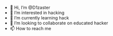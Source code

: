 - 👋 Hi, I’m @D1zaster
- 👀 I’m interested in hacking
- 🌱 I’m currently learning hack
- 💞️ I’m looking to collaborate on educated hacker
- 📫 How to reach me 

<!---
D1zaster/D1zaster is a ✨ special ✨ repository because its `README.md` (this file) appears on your GitHub profile.
You can click the Preview link to take a look at your changes.
--->
